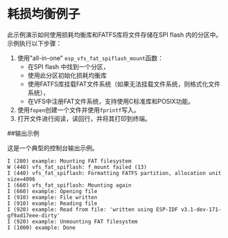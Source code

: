 # 耗损均衡例子

此示例演示如何使用损耗均衡库和FATFS库将文件存储在SPI flash 内的分区中。示例执行以下步骤：

1. 使用"all-in-one" `esp_vfs_fat_spiflash_mount`函数：
    - 在SPI flash 中找到一个分区，
    - 使用此分区初始化损耗均衡库
    - 使用FATFS库挂载FAT文件系统（如果无法挂载文件系统，则格式化文件系统），
    - 在VFS中注册FAT文件系统，支持使用C标准库和POSIX功能。
2. 使用`fopen`创建一个文件并使用`fprintf`写入。
3. 打开文件进行阅读，读回行，并将其打印到终端。

##输出示例

这是一个典型的控制台输出示例。

```
I (280) example: Mounting FAT filesystem
W (440) vfs_fat_spiflash: f_mount failed (13)
I (440) vfs_fat_spiflash: Formatting FATFS partition, allocation unit size=4096
I (660) vfs_fat_spiflash: Mounting again
I (660) example: Opening file
I (910) example: File written
I (910) example: Reading file
I (920) example: Read from file: 'written using ESP-IDF v3.1-dev-171-gf9ad17eee-dirty'
I (920) example: Unmounting FAT filesystem
I (1000) example: Done
```
